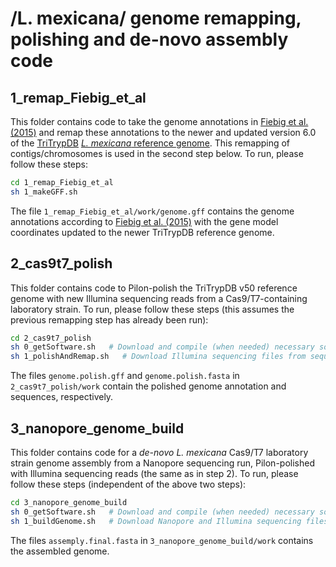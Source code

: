 # /L. mexicana/ genome remapping, polishing and de-novo assembly code

## 1_remap_Fiebig_et_al

This folder contains code to take the genome annotations in [Fiebig et al. (2015)](https://doi.org/10.1371/journal.ppat.1005186) and remap these annotations to the newer and updated version 6.0 of the [TriTrypDB](https://tritrypdb.org/) [_L. mexicana_ reference genome](https://tritrypdb.org/common/downloads/release-50/LmexicanaMHOMGT2001U1103/). This remapping of contigs/chromosomes is used in the second step below. To run, please follow these steps:
```bash
cd 1_remap_Fiebig_et_al
sh 1_makeGFF.sh
```
The file `1_remap_Fiebig_et_al/work/genome.gff` contains the genome annotations according to [Fiebig et al. (2015)](https://doi.org/10.1371/journal.ppat.1005186) with the gene model coordinates updated to the newer TriTrypDB reference genome.

## 2_cas9t7_polish

This folder contains code to Pilon-polish the TriTrypDB v50 reference genome with new Illumina sequencing reads from a Cas9/T7-containing laboratory strain. To run, please follow these steps (this assumes the previous remapping step has already been run):
```bash
cd 2_cas9t7_polish
sh 0_getSoftware.sh   # Download and compile (when needed) necessary software components (everything is kept locally, nothing installed globally).
sh 1_polishAndRemap.sh   # Download Illumina sequencing files from sequence read archive and commence Pilon polish run.
```
The files `genome.polish.gff` and `genome.polish.fasta` in `2_cas9t7_polish/work` contain the polished genome annotation and sequences, respectively.

## 3_nanopore_genome_build

This folder contains code for a _de-novo_ _L. mexicana_ Cas9/T7 laboratory strain genome assembly from a Nanopore sequencing run, Pilon-polished with Illumina sequencing reads (the same as in step 2). To run, please follow these steps (independent of the above two steps):
```bash
cd 3_nanopore_genome_build
sh 0_getSoftware.sh   # Download and compile (when needed) necessary software components (everything is kept locally, nothing installed globally).
sh 1_buildGenome.sh   # Download Nanopore and Illumina sequencing files from sequence read archive and commence assembly.
```
The files `assemply.final.fasta` in `3_nanopore_genome_build/work` contains the assembled genome.